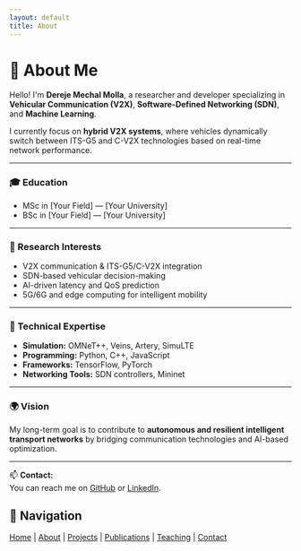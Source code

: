 ```yaml
---
layout: default
title: About
---
```

<!--
<div class="navbar">
  <a href="/">Home</a>
  <a href="/about">About</a>
  <a href="/projects">Projects</a>
  <a href="/publications">Publications</a>
  <a href="/teaching">Teaching</a>
  <a href="/contact">Contact</a>
</div>
-->

# 👤 About Me

Hello! I'm **Dereje Mechal Molla**, a researcher and developer specializing in **Vehicular Communication (V2X)**, **Software-Defined Networking (SDN)**, and **Machine Learning**.

I currently focus on **hybrid V2X systems**, where vehicles dynamically switch between ITS-G5 and C-V2X technologies based on real-time network performance.

---

### 🎓 Education
- MSc in [Your Field] — [Your University]
- BSc in [Your Field] — [Your University]

---

### 🔬 Research Interests
- V2X communication & ITS-G5/C-V2X integration  
- SDN-based vehicular decision-making  
- AI-driven latency and QoS prediction  
- 5G/6G and edge computing for intelligent mobility  

---

### 🧩 Technical Expertise
- **Simulation:** OMNeT++, Veins, Artery, SimuLTE  
- **Programming:** Python, C++, JavaScript  
- **Frameworks:** TensorFlow, PyTorch  
- **Networking Tools:** SDN controllers, Mininet  

---

### 🌍 Vision
My long-term goal is to contribute to **autonomous and resilient intelligent transport networks** by bridging communication technologies and AI-based optimization.

---

📫 **Contact:**  
You can reach me on [GitHub](https://github.com/derejemm) or [LinkedIn](#).

## 🔗 Navigation
[Home](/) | [About](about.md) | [Projects](projects.md) | [Publications](publications.md) | [Teaching](teaching.md) | [Contact](contact.md)

